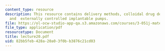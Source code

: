 ```yaml
---
content_type: resource
description: This resource contains delivery methods, colloidal drug delivery vehicles
  and  externally controlled implantable pumps.
file: https://ol-ocw-studio-app-qa.s3.amazonaws.com/courses/3-051j-materials-for-biomedical-applications-spring-2006/82bb5feb428a20a03f0bb3876c21cd03_lecture20.pdf
file_type: application/pdf
resourcetype: Document
title: lecture20.pdf
uid: 82bb5feb-428a-20a0-3f0b-b3876c21cd03
---
```

